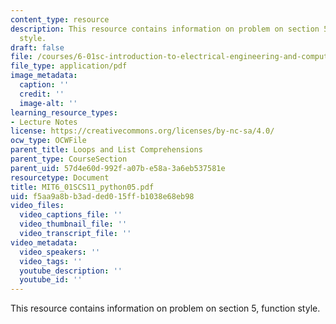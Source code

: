 ```yaml
---
content_type: resource
description: This resource contains information on problem on section 5, function
  style.
draft: false
file: /courses/6-01sc-introduction-to-electrical-engineering-and-computer-science-i-spring-2011/f5aa9a8bb3added015ffb1038e68eb98_MIT6_01SCS11_python05.pdf
file_type: application/pdf
image_metadata:
  caption: ''
  credit: ''
  image-alt: ''
learning_resource_types:
- Lecture Notes
license: https://creativecommons.org/licenses/by-nc-sa/4.0/
ocw_type: OCWFile
parent_title: Loops and List Comprehensions
parent_type: CourseSection
parent_uid: 57d4e60d-992f-a07b-e58a-3a6eb537581e
resourcetype: Document
title: MIT6_01SCS11_python05.pdf
uid: f5aa9a8b-b3ad-ded0-15ff-b1038e68eb98
video_files:
  video_captions_file: ''
  video_thumbnail_file: ''
  video_transcript_file: ''
video_metadata:
  video_speakers: ''
  video_tags: ''
  youtube_description: ''
  youtube_id: ''
---
```

This resource contains information on problem on section 5, function style.